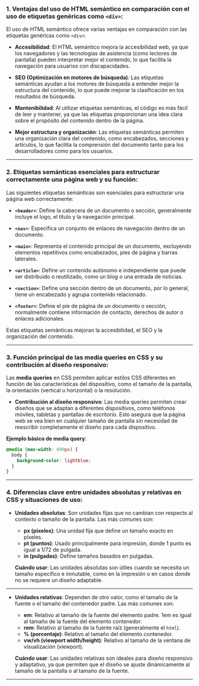 

### 1. Ventajas del uso de HTML semántico en comparación con el uso de etiquetas genéricas como `<div>`:
El uso de HTML semántico ofrece varias ventajas en comparación con las etiquetas genéricas como `<div>`:

- **Accesibilidad**: El HTML semántico mejora la accesibilidad web, ya que los navegadores y las tecnologías de asistencia (como lectores de pantalla) pueden interpretar mejor el contenido, lo que facilita la navegación para usuarios con discapacidades.

- **SEO (Optimización en motores de búsqueda)**: Las etiquetas semánticas ayudan a los motores de búsqueda a entender mejor la estructura del contenido, lo que puede mejorar la clasificación en los resultados de búsqueda.

- **Mantenibilidad**: Al utilizar etiquetas semánticas, el código es más fácil de leer y mantener, ya que las etiquetas proporcionan una idea clara sobre el propósito del contenido dentro de la página.

- **Mejor estructura y organización**: Las etiquetas semánticas permiten una organización clara del contenido, como encabezados, secciones y artículos, lo que facilita la comprensión del documento tanto para los desarrolladores como para los usuarios.

---

### 2. Etiquetas semánticas esenciales para estructurar correctamente una página web y su función:
Las siguientes etiquetas semánticas son esenciales para estructurar una página web correctamente:

- **`<header>`**: Define la cabecera de un documento o sección, generalmente incluye el logo, el título y la navegación principal.
  
- **`<nav>`**: Especifica un conjunto de enlaces de navegación dentro de un documento.
  
- **`<main>`**: Representa el contenido principal de un documento, excluyendo elementos repetitivos como encabezados, pies de página y barras laterales.
  
- **`<article>`**: Define un contenido autónomo e independiente que puede ser distribuido o reutilizado, como un blog o una entrada de noticias.
  
- **`<section>`**: Define una sección dentro de un documento, por lo general, tiene un encabezado y agrupa contenido relacionado.
  
- **`<footer>`**: Define el pie de página de un documento o sección, normalmente contiene información de contacto, derechos de autor o enlaces adicionales.

Estas etiquetas semánticas mejoran la accesibilidad, el SEO y la organización del contenido.

---

### 3. Función principal de las media queries en CSS y su contribución al diseño responsivo:
Las **media queries** en CSS permiten aplicar estilos CSS diferentes en función de las características del dispositivo, como el tamaño de la pantalla, la orientación (vertical u horizontal) o la resolución.

- **Contribución al diseño responsivo**: Las media queries permiten crear diseños que se adaptan a diferentes dispositivos, como teléfonos móviles, tabletas y pantallas de escritorio. Esto asegura que la página web se vea bien en cualquier tamaño de pantalla sin necesidad de reescribir completamente el diseño para cada dispositivo.

**Ejemplo básico de media query**:

```css
@media (max-width: 600px) {
  body {
    background-color: lightblue;
  }
}
```

---

### 4. Diferencias clave entre unidades absolutas y relativas en CSS y situaciones de uso:

- **Unidades absolutas**: Son unidades fijas que no cambian con respecto al contexto o tamaño de la pantalla. Las más comunes son:

  - **px (píxeles)**: Una unidad fija que define un tamaño exacto en píxeles.
  - **pt (puntos)**: Usado principalmente para impresión, donde 1 punto es igual a 1/72 de pulgada.
  - **in (pulgadas)**: Define tamaños basados en pulgadas.

  **Cuándo usar**: Las unidades absolutas son útiles cuando se necesita un tamaño específico e inmutable, como en la impresión o en casos donde no se requiere un diseño adaptable.

---

- **Unidades relativas**: Dependen de otro valor, como el tamaño de la fuente o el tamaño del contenedor padre. Las más comunes son:

  - **em**: Relativo al tamaño de la fuente del elemento padre. 1em es igual al tamaño de la fuente del elemento contenedor.
  - **rem**: Relativo al tamaño de la fuente raíz (generalmente el `html`).
  - **% (porcentaje)**: Relativo al tamaño del elemento contenedor.
  - **vw/vh (viewport width/height)**: Relativo al tamaño de la ventana de visualización (viewport).

  **Cuándo usar**: Las unidades relativas son ideales para diseño responsivo y adaptativo, ya que permiten que el diseño se ajuste dinámicamente al tamaño de la pantalla o al tamaño de la fuente.

---



